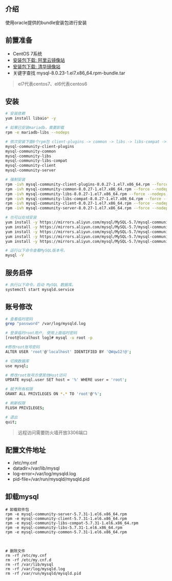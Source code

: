 ## 介绍
使用oracle提供的bundle安装包进行安装



## 前置准备

- CentOS 7系统
- [安装包下载: 阿里云镜像站](https://mirrors.aliyun.com/mysql/)
- [安装包下载: 清华镜像站](https://mirrors.tuna.tsinghua.edu.cn/mysql/downloads/MySQL-8.0/)
- 关键字查找 mysql-8.0.23-1.el7.x86_64.rpm-bundle.tar
> el7代表centos7、el6代表centos6



## 安装

```bash
# 安装依赖
yum install libaio* -y

# 如果已安装mariadb，需要卸载
rpm -e mariadb-libs --nodeps

# 依次安装下面6个rpm包 client-plugins -> common -> libs -> libs-compat -> client -> server
mysql-community-client-plugins
mysql-community-common
mysql-community-libs
mysql-community-libs-compat
mysql-community-client
mysql-community-server

# 强制安装
rpm -ivh mysql-community-client-plugins-8.0.27-1.el7.x86_64.rpm --force --nodeps
rpm -ivh mysql-community-common-8.0.27-1.el7.x86_64.rpm --force --nodeps
rpm -ivh mysql-community-libs-8.0.27-1.el7.x86_64.rpm --force --nodeps
rpm -ivh mysql-community-libs-compat-8.0.27-1.el7.x86_64.rpm --force --nodeps
rpm -ivh mysql-community-client-8.0.27-1.el7.x86_64.rpm --force --nodeps
rpm -ivh mysql-community-server-8.0.27-1.el7.x86_64.rpm --force --nodeps

# 也可以在线安装
yum install -y https://mirrors.aliyun.com/mysql/MySQL-5.7/mysql-community-common-5.7.35-1.el7.x86_64.rpm
yum install -y https://mirrors.aliyun.com/mysql/MySQL-5.7/mysql-community-libs-5.7.35-1.el7.x86_64.rpm
yum install -y https://mirrors.aliyun.com/mysql/MySQL-5.7/mysql-community-libs-compat-5.7.35-1.el7.x86_64.rpm
yum install -y https://mirrors.aliyun.com/mysql/MySQL-5.7/mysql-community-client-5.7.35-1.el7.x86_64.rpm
yum install -y https://mirrors.aliyun.com/mysql/MySQL-5.7/mysql-community-server-5.7.35-1.el7.x86_64.rpm

# 运行以下命令查看MySQL版本号。
mysql -V
```



## 服务启停

```bash
# 执行以下命令，启动 MySQL 数据库。
systemctl start mysqld.service
```



## 账号修改

```bash
# 查看临时密码
grep "password" /var/log/mysqld.log

# 登录临时root用户, 使用上面临时密码
[root@localhost log]# mysql -u root -p

#修改root账号密码
ALTER USER 'root'@'localhost' IDENTIFIED BY 'QWqw12!@';

# 切换数据库
use mysql;

# 修改root账号方便其他Host访问
UPDATE mysql.user SET host = '%' WHERE user = 'root';

# 赋予所有权限
GRANT ALL PRIVILEGES ON *.* TO 'root'@'%';

# 刷新权限
FLUSH PRIVILEGES;

# 退出
quit;
```

> 远程访问需要防火墙开放3306端口



## 配置文件地址
- /etc/my.cnf
- datadir=/var/lib/mysql
- log-error=/var/log/mysqld.log
- pid-file=/var/run/mysqld/mysqld.pid



## 卸载mysql

```shell
# 卸载软件包
rpm -e mysql-community-server-5.7.31-1.el6.x86_64.rpm
rpm -e mysql-community-client-5.7.31-1.el6.x86_64.rpm
rpm -e mysql-community-libs-compat-5.7.31-1.el6.x86_64.rpm
rpm -e mysql-community-libs-5.7.31-1.el6.x86_64.rpm
rpm -e mysql-community-common-5.7.31-1.el6.x86_64.rpm


 
# 删除文件
rm -rf /etc/my.cnf
rm -rf /etc/my.cnf.d
rm -rf /var/lib/mysql
rm -rf /var/log/mysqld.log
rm -rf /var/run/mysqld/mysqld.pid
```